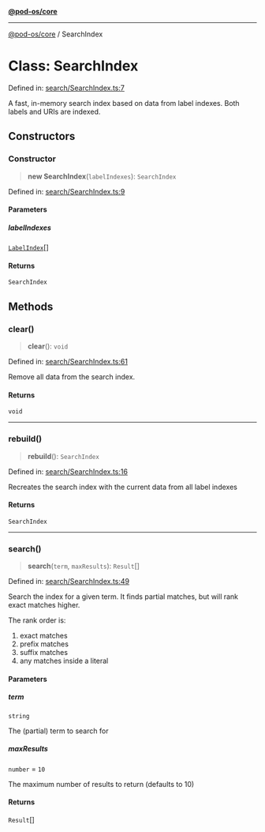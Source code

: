 [**@pod-os/core**](../README.md)

***

[@pod-os/core](../globals.md) / SearchIndex

# Class: SearchIndex

Defined in: [search/SearchIndex.ts:7](https://github.com/pod-os/PodOS/blob/90fd10a51a0e6c116e360caca550a03a7f7126ea/core/src/search/SearchIndex.ts#L7)

A fast, in-memory search index based on data from label indexes. Both labels and URIs are indexed.

## Constructors

### Constructor

> **new SearchIndex**(`labelIndexes`): `SearchIndex`

Defined in: [search/SearchIndex.ts:9](https://github.com/pod-os/PodOS/blob/90fd10a51a0e6c116e360caca550a03a7f7126ea/core/src/search/SearchIndex.ts#L9)

#### Parameters

##### labelIndexes

[`LabelIndex`](LabelIndex.md)[]

#### Returns

`SearchIndex`

## Methods

### clear()

> **clear**(): `void`

Defined in: [search/SearchIndex.ts:61](https://github.com/pod-os/PodOS/blob/90fd10a51a0e6c116e360caca550a03a7f7126ea/core/src/search/SearchIndex.ts#L61)

Remove all data from the search index.

#### Returns

`void`

***

### rebuild()

> **rebuild**(): `SearchIndex`

Defined in: [search/SearchIndex.ts:16](https://github.com/pod-os/PodOS/blob/90fd10a51a0e6c116e360caca550a03a7f7126ea/core/src/search/SearchIndex.ts#L16)

Recreates the search index with the current data from all label indexes

#### Returns

`SearchIndex`

***

### search()

> **search**(`term`, `maxResults`): `Result`[]

Defined in: [search/SearchIndex.ts:49](https://github.com/pod-os/PodOS/blob/90fd10a51a0e6c116e360caca550a03a7f7126ea/core/src/search/SearchIndex.ts#L49)

Search the index for a given term. It finds partial matches, but will rank exact matches higher.

The rank order is:

 1. exact matches
 2. prefix matches
 3. suffix matches
 4. any matches inside a literal

#### Parameters

##### term

`string`

The (partial) term to search for

##### maxResults

`number` = `10`

The maximum number of results to return (defaults to 10)

#### Returns

`Result`[]
